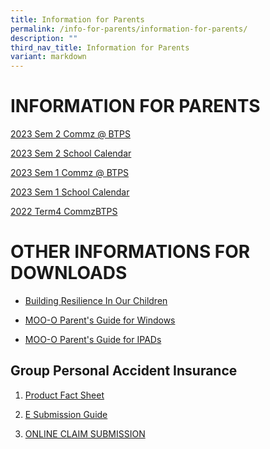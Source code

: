 ```yaml
---
title: Information for Parents
permalink: /info-for-parents/information-for-parents/
description: ""
third_nav_title: Information for Parents
variant: markdown
---
```

# INFORMATION FOR PARENTS
[2023 Sem 2 Commz @ BTPS](/files/2023/commz@btps2023(sem%202).pdf)

[2023 Sem 2 School Calendar](/files/2023/2023%20sem%202%20school%20calendar.pdf)

[2023 Sem 1 Commz @ BTPS](/files/2022/Commz@BTPS2023_Sem1.pdf)

[2023 Sem 1 School Calendar](/files/2022/School%20Calendar%202023%20(Sem%201).pdf)

[2022 Term4 CommzBTPS](/files/2022/Term%20Comms/Term%204%20Commz@BTPS%20(Updated).pdf)

# OTHER INFORMATIONS FOR DOWNLOADS
* [Building Resilience In Our Children](/files/2022/Informations/Building%20Resilience%20in%20Our%20Children.pdf)

* [MOO-O Parent's Guide for Windows](/files/2022/Guides/MOO-O%20Parent's%20Guide%20for%20Windows.pdf)

* [MOO-O Parent's Guide for IPADs](/files/2022/Guides/MOO-O%20Parent's%20Guide%20for%20ipad.pdf)

<h2>Group Personal Accident Insurance</h2>

1. [Product Fact Sheet](/files/2023/Product_Fact_Sheet.pdf)

2. [E Submission Guide](/files/2023/E_Submission_Guide.pdf)

3. [ONLINE CLAIM SUBMISSION](https://studentgpa.incomegroupins.com.sg/#/)